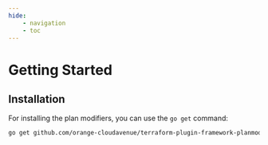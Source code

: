 ```yaml
---
hide:
    - navigation
    - toc
---
```


# Getting Started

## Installation

For installing the plan modifiers, you can use the `go get` command:

```sh
go get github.com/orange-cloudavenue/terraform-plugin-framework-planmodifiers@latest
```
